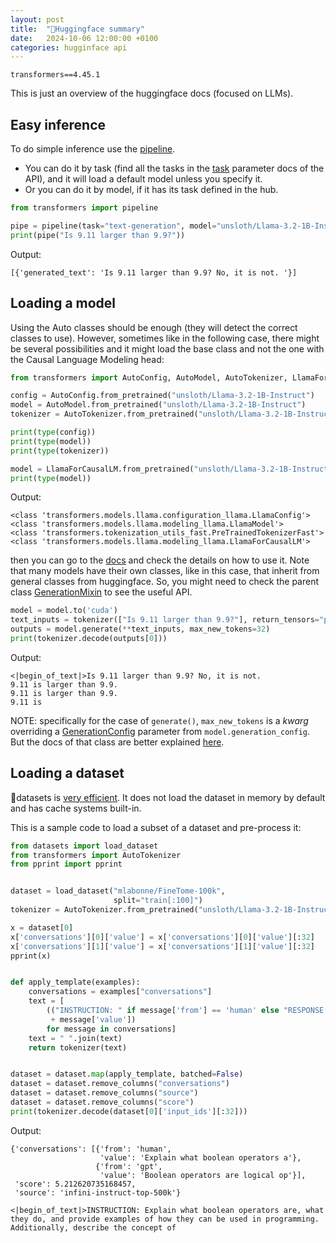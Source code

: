 ```yaml
---
layout: post
title:  "🤗Huggingface summary"
date:   2024-10-06 12:00:00 +0100
categories: hugginface api
---
```

`transformers==4.45.1`

This is just an overview of the huggingface docs (focused on LLMs).

## Easy inference
To do simple inference use the [pipeline](https://huggingface.co/docs/transformers/main_classes/pipelines).
- You can do it by task (find all the tasks in the [task](https://huggingface.co/docs/transformers/main_classes/pipelines#transformers.pipeline) parameter docs of the API), and it will load a default model unless you specify it.
- Or you can do it by model, if it has its task defined in the hub.
```python
from transformers import pipeline

pipe = pipeline(task="text-generation", model="unsloth/Llama-3.2-1B-Instruct")
print(pipe("Is 9.11 larger than 9.9?"))
```
Output:
```
[{'generated_text': 'Is 9.11 larger than 9.9? No, it is not. '}]
```

## Loading a model
Using the Auto classes should be enough (they will detect the correct classes to use). However, sometimes like in the following case, there might be several possibilities and it might load the base class and not the one with the Causal Language Modeling head:
```python
from transformers import AutoConfig, AutoModel, AutoTokenizer, LlamaForCausalLM

config = AutoConfig.from_pretrained("unsloth/Llama-3.2-1B-Instruct")
model = AutoModel.from_pretrained("unsloth/Llama-3.2-1B-Instruct")
tokenizer = AutoTokenizer.from_pretrained("unsloth/Llama-3.2-1B-Instruct")

print(type(config))
print(type(model))
print(type(tokenizer))

model = LlamaForCausalLM.from_pretrained("unsloth/Llama-3.2-1B-Instruct")
print(type(model))
```
Output:
```
<class 'transformers.models.llama.configuration_llama.LlamaConfig'>
<class 'transformers.models.llama.modeling_llama.LlamaModel'>
<class 'transformers.tokenization_utils_fast.PreTrainedTokenizerFast'>
<class 'transformers.models.llama.modeling_llama.LlamaForCausalLM'>
```
then you can go to the [docs]([https://huggingface.co/docs/transformers/v4.45.1/en/model_doc/clip#transformers.CLIPModel](https://huggingface.co/docs/transformers/v4.45.1/en/model_doc/llama#transformers.LlamaForCausalLM)) and check the details on how to use it. Note that many models have their own classes, like in this case, that inherit from general classes from huggingface. So, you might need to check the parent class [GenerationMixin](https://huggingface.co/docs/transformers/main/en/main_classes/text_generation#transformers.GenerationMixin) to see the useful API.

```python
model = model.to('cuda')
text_inputs = tokenizer(["Is 9.11 larger than 9.9?"], return_tensors="pt").to('cuda')
outputs = model.generate(**text_inputs, max_new_tokens=32)
print(tokenizer.decode(outputs[0]))
```
Output:
```
<|begin_of_text|>Is 9.11 larger than 9.9? No, it is not.
9.11 is larger than 9.9.
9.11 is larger than 9.9.
9.11 is
```
NOTE: specifically for the case of `generate()`, `max_new_tokens` is a *kwarg* overriding a [GenerationConfig](https://huggingface.co/docs/transformers/main/en/main_classes/text_generation#transformers.GenerationConfig) parameter from `model.generation_config`. But the docs of that class are better explained [here](https://huggingface.co/docs/transformers/generation_strategies).

## Loading a dataset
🤗datasets is [very efficient](https://huggingface.co/docs/datasets/about_arrow). It does not load the dataset in memory by default and has cache systems built-in.

This is a sample code to load a subset of a dataset and pre-process it:
```python
from datasets import load_dataset
from transformers import AutoTokenizer
from pprint import pprint


dataset = load_dataset("mlabonne/FineTome-100k",
                       split="train[:100]")
tokenizer = AutoTokenizer.from_pretrained("unsloth/Llama-3.2-1B-Instruct")

x = dataset[0]
x['conversations'][0]['value'] = x['conversations'][0]['value'][:32]
x['conversations'][1]['value'] = x['conversations'][1]['value'][:32]
pprint(x)


def apply_template(examples):
    conversations = examples["conversations"]
    text = [
        (("INSTRUCTION: " if message['from'] == 'human' else "RESPONSE: ")
         + message['value'])
        for message in conversations]
    text = " ".join(text)
    return tokenizer(text)


dataset = dataset.map(apply_template, batched=False)
dataset = dataset.remove_columns("conversations")
dataset = dataset.remove_columns("source")
dataset = dataset.remove_columns("score")
print(tokenizer.decode(dataset[0]['input_ids'][:32]))
```

Output:
```
{'conversations': [{'from': 'human',
                    'value': 'Explain what boolean operators a'},
                   {'from': 'gpt',
                    'value': 'Boolean operators are logical op'}],
 'score': 5.212620735168457,
 'source': 'infini-instruct-top-500k'}

<|begin_of_text|>INSTRUCTION: Explain what boolean operators are, what they do, and provide examples of how they can be used in programming. Additionally, describe the concept of
```
